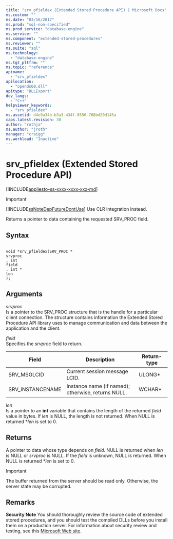 ```yaml
---
title: "srv_pfieldex (Extended Stored Procedure API) | Microsoft Docs"
ms.custom: ""
ms.date: "03/16/2017"
ms.prod: "sql-non-specified"
ms.prod_service: "database-engine"
ms.service: ""
ms.component: "extended-stored-procedures"
ms.reviewer: ""
ms.suite: "sql"
ms.technology: 
  - "database-engine"
ms.tgt_pltfrm: ""
ms.topic: "reference"
apiname: 
  - "srv_pfieldex"
apilocation: 
  - "opends60.dll"
apitype: "DLLExport"
dev_langs: 
  - "C++"
helpviewer_keywords: 
  - "srv_pfieldex"
ms.assetid: d4e9a34b-b3a3-434f-8556-768bd20d145a
caps.latest.revision: 30
author: "rothja"
ms.author: "jroth"
manager: "craigg"
ms.workload: "Inactive"
---
```

# srv_pfieldex (Extended Stored Procedure API)
[!INCLUDE[appliesto-ss-xxxx-xxxx-xxx-md](../../includes/appliesto-ss-xxxx-xxxx-xxx-md.md)]
    
> [!IMPORTANT]  
>  [!INCLUDE[ssNoteDepFutureDontUse](../../includes/ssnotedepfuturedontuse-md.md)] Use CLR integration instead.  
  
 Returns a pointer to data containing the requested SRV_PROC field.  
  
## Syntax  
  
```  
  
void *srv_pfieldex(SRV_PROC *   
srvproc  
, int   
field  
, int *   
len  
);  
```  
  
## Arguments  
 *srvproc*  
 Is a pointer to the SRV_PROC structure that is the handle for a particular client connection. The structure contains information the Extended Stored Procedure API library uses to manage communication and data between the application and the client.  
  
 *field*  
 Specifies the *srvproc* field to return.  
  
|Field|Description|Return-type|  
|-----------|-----------------|------------------|  
|SRV_MSGLCID|Current session message LCID.|ULONG*|  
|SRV_INSTANCENAME|Instance name (if named); otherwise, returns NULL.|WCHAR*|  
  
 *len*  
 Is a pointer to an **int** variable that contains the length of the returned *field* value in bytes. If *len* is NULL, the length is not returned. When NULL is returned **len* is set to 0.  
  
## Returns  
 A pointer to data whose type depends on *field*. NULL is returned when *len* is NULL or *srvproc* is NULL. If the *field* is unknown, NULL is returned. When NULL is returned **len* is set to 0.  
  
> [!IMPORTANT]  
>  The buffer returned from the server should be read only. Otherwise, the server state may be corrupted.  
  
## Remarks  
 **Security Note** You should thoroughly review the source code of extended stored procedures, and you should test the compiled DLLs before you install them on a production server. For information about security review and testing, see this [Microsoft Web site](http://go.microsoft.com/fwlink/?LinkID=54761&amp;clcid=0x409http://msdn.microsoft.com/security/).  
  
  
